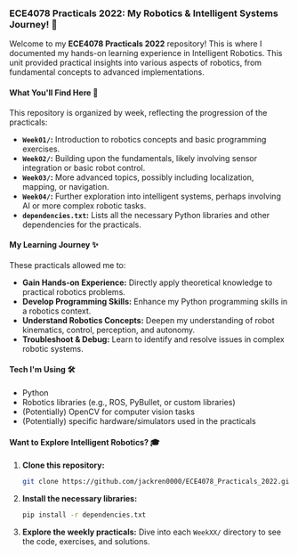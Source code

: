 ### **ECE4078 Practicals 2022: My Robotics & Intelligent Systems Journey! 🤖**

Welcome to my **ECE4078 Practicals 2022** repository! This is where I documented my hands-on learning experience in Intelligent Robotics. This unit provided practical insights into various aspects of robotics, from fundamental concepts to advanced implementations.

#### **What You'll Find Here 🚀**

This repository is organized by week, reflecting the progression of the practicals:

*   **`Week01/`:** Introduction to robotics concepts and basic programming exercises.
*   **`Week02/`:** Building upon the fundamentals, likely involving sensor integration or basic robot control.
*   **`Week03/`:** More advanced topics, possibly including localization, mapping, or navigation.
*   **`Week04/`:** Further exploration into intelligent systems, perhaps involving AI or more complex robotic tasks.
*   **`dependencies.txt`:** Lists all the necessary Python libraries and other dependencies for the practicals.

#### **My Learning Journey ✨**

These practicals allowed me to:

*   **Gain Hands-on Experience:** Directly apply theoretical knowledge to practical robotics problems.
*   **Develop Programming Skills:** Enhance my Python programming skills in a robotics context.
*   **Understand Robotics Concepts:** Deepen my understanding of robot kinematics, control, perception, and autonomy.
*   **Troubleshoot & Debug:** Learn to identify and resolve issues in complex robotic systems.

#### **Tech I'm Using 🛠️**

*   Python
*   Robotics libraries (e.g., ROS, PyBullet, or custom libraries)
*   (Potentially) OpenCV for computer vision tasks
*   (Potentially) specific hardware/simulators used in the practicals

#### **Want to Explore Intelligent Robotics? 🎓**

1.  **Clone this repository:**
    ```bash
    git clone https://github.com/jackren0000/ECE4078_Practicals_2022.git
    ```
2.  **Install the necessary libraries:**
    ```bash
    pip install -r dependencies.txt
    ```
3.  **Explore the weekly practicals:** Dive into each `WeekXX/` directory to see the code, exercises, and solutions.
